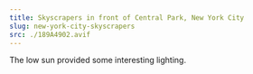```yaml
---
title: Skyscrapers in front of Central Park, New York City
slug: new-york-city-skyscrapers
src: ./189A4902.avif
---
```

The low sun provided some interesting lighting.
